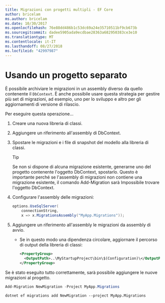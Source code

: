 ```yaml
---
title: Migrazioni con progetti multipli - EF Core
author: bricelam
ms.author: bricelam
ms.date: 10/30/2017
ms.openlocfilehash: 76e88dd486b1c53dc69a24e35710511bf9cb673b
ms.sourcegitcommit: dadee5905ada9ecdbae28363a682950383ce3e10
ms.translationtype: MT
ms.contentlocale: it-IT
ms.lasthandoff: 08/27/2018
ms.locfileid: "42997987"
---
```

<a name="using-a-separate-project"></a>Usando un progetto separato
========================
È possibile archiviare le migrazioni in un assembly diverso da quello contenente il `DbContext`. È anche possibile usare questa strategia per gestire più set di migrazioni, ad esempio, uno per lo sviluppo e altro per gli aggiornamenti di versione di rilascio.

Per eseguire questa operazione...

1. Creare una nuova libreria di classi.

2. Aggiungere un riferimento all'assembly di DbContext.

3. Spostare le migrazioni e i file di snapshot del modello alla libreria di classi.
   > [!TIP]
   > Se non si dispone di alcuna migrazione esistente, generarne uno del progetto contenente l'oggetto DbContext, spostarlo. Questo è importante perché se l'assembly di migrazioni non contiene una migrazione esistente, il comando Add-Migration sarà Impossibile trovare l'oggetto DbContext.

4. Configurare l'assembly delle migrazioni:

   ``` csharp
   options.UseSqlServer(
       connectionString,
       x => x.MigrationsAssembly("MyApp.Migrations"));
   ```

5. Aggiungere un riferimento all'assembly le migrazioni da assembly di avvio.
   * Se in questo modo una dipendenza circolare, aggiornare il percorso di output della libreria di classi:

     ``` xml
     <PropertyGroup>
       <OutputPath>..\MyStartupProject\bin\$(Configuration)\</OutputPath>
     </PropertyGroup>
     ```

Se è stato eseguito tutto correttamente, sarà possibile aggiungere le nuove migrazioni al progetto.

``` powershell
Add-Migration NewMigration -Project MyApp.Migrations
```
``` Console
dotnet ef migrations add NewMigration --project MyApp.Migrations
```

